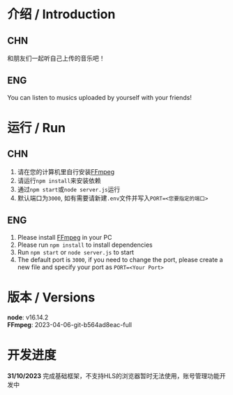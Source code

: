 # 介绍 / Introduction
## CHN
和朋友们一起听自己上传的音乐吧！

## ENG
You can listen to musics uploaded by yourself with your friends!

# 运行 / Run
## CHN
1. 请在您的计算机里自行安装[FFmpeg](https://www.ffmpeg.org)
2. 请运行`npm install`来安装依赖
3. 通过`npm start`或`node server.js`运行
4. 默认端口为`3000`, 如有需要请新建`.env`文件并写入`PORT=<您要指定的端口>`

## ENG
1. Please install [FFmpeg](https://www.ffmpeg.org) in your PC
2. Please run `npm install` to install dependencies
3. Run `npm start` or `node server.js` to start
4. The default port is `3000`, if you need to change the port, please create a new file and specify your port as `PORT=<Your Port>`

# 版本 / Versions
**node**: v16.14.2  
**FFmpeg**: 2023-04-06-git-b564ad8eac-full

# 开发进度
**31/10/2023** 完成基础框架，不支持HLS的浏览器暂时无法使用，账号管理功能开发中
